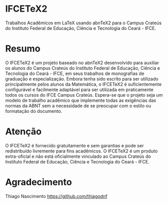 # IFCETeX2
Trabalhos Acadêmicos em LaTeX usando abnTeX2 para o Campus Crateús do Instituto Federal de Educação, Ciência e Tecnologia do Ceará - IFCE.
# Resumo
O IFCETeX2 é um projeto baseado no abnTeX2 desenvolvido para auxiliar os alunos do Campus Crateús do Instituto Federal de Educação, Ciência e Tecnologia do Ceará - IFCE, em seus trabalhos de monografias de graduação e especialização. Embora tenha sido escrito para ser utilizado principalmente pelos alunos da Matemática, o IFCETeX2 é suficientemente configurável e facilmente adaptável para ser utilizada em praticamente todos os cursos do IFCE Campus Crateús. Espera-se que o projeto seja um modelo de trabalho acadêmico que implemente todas as exigências das normas da ABNT sem a necessidade de se preocupar com o estilo ou formatação do documento.
# Atenção
O IFCETeX2 é fornecido gratuitamente e sem garantias e pode ser redistribuído livremente para fins acadêmicos. O IFCETeX2 é um produto extra-oficial e não está oficialmente vinculado ao Campus Crateús do Instituto Federal de Educação, Ciência e Tecnologia do Ceará - IFCE.
# Agradecimento
Thiago Nascimento
https://github.com/thiagodnf
